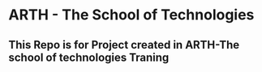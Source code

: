 # ARTH - The School of Technologies

## This Repo is for Project created in ARTH-The school of technologies Traning
